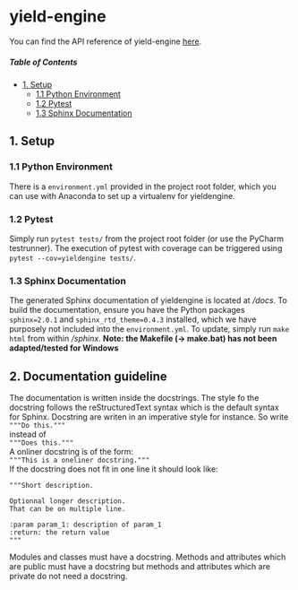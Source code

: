 # yield-engine

You can find the API reference of yield-engine [here](https://git.sourceai.io/pages/schneider-joerg/yield-engine/).

##### Table of Contents  

<!-- TOC depthFrom:2 -->

- [1. Setup](#1-setup)
    - [1.1 Python Environment](#11-python-environment)
    - [1.2 Pytest](#12-pytest)
    - [1.3 Sphinx Documentation](#13-sphinx-documentation)

## 1. Setup
### 1.1 Python Environment
There is a `environment.yml` provided in the project root folder, which you can use with Anaconda to set up a virtualenv for yieldengine.
### 1.2 Pytest
Simply run `pytest tests/` from the project root folder (or use the PyCharm testrunner). The execution of pytest with coverage can be triggered using `pytest --cov=yieldengine tests/`.
### 1.3 Sphinx Documentation
The generated Sphinx documentation of yieldengine is located at _/docs_. To build the documentation, ensure you have the Python packages `sphinx=2.0.1` and `sphinx_rtd_theme=0.4.3` installed, which we have purposely not included into the `environment.yml`. To update, simply run `make html` from within _/sphinx_. **Note: the Makefile (-> make.bat) has not been adapted/tested for Windows**

## 2. Documentation guideline
The documentation is written inside the docstrings. 
The style fo the docstring follows the reStructuredText syntax which is the default 
syntax for Sphinx.
Docstring are writen in an imperative style for instance. So write  
```"""Do this."""```   
instead of   
```"""Does this."""```  
A onliner docstring is of the form:  
```"""This is a oneliner docstring."""```  
If the docstring does not fit in one line it should look like:  
```
"""Short description.

Optionnal longer description.
That can be on multiple line.

:param param_1: description of param_1
:return: the return value
"""
```  
Modules and classes must have a docstring. 
Methods and attributes which are public must have a docstring but methods and 
attributes which are private do not need a docstring.





 